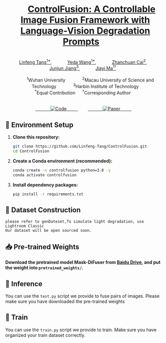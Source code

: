 <div align="center">
    <h1>
      <a href="https://arxiv.org/pdf/2503.23356?" target="_blank">ControlFusion: A Controllable Image Fusion Framework with Language-Vision Degradation Prompts</a>
    </h1>
    <div>
        <a href='https://github.com/Linfeng-Tang' target='_blank'>Linfeng Tang<sup>1*</sup></a>,&emsp;
        <a href='https://github.com/LfWhat' target='_blank'>Yeda Wang<sup>1*</sup></a>,&emsp;
        <a href='#' target='_blank'>Zhanchuan Cai<sup>2</sup></a>,&emsp;
        <a href='#' target='_blank'>Junjun Jiang<sup>3</sup></a>,&emsp;
        <a href='https://sites.google.com/site/jiayima2013' target='_blank'>Jiayi Ma<sup>1&#8224;</sup></a>
    </div>
    <div>
        <sup>1</sup>Wuhan University &emsp;
        <sup>2</sup>Macau University of Science and Technology &emsp;
        <sup>3</sup>Harbin Institute of Technology <br>
        <sup>*</sup>Equal Contribution &emsp; <sup>&#8224;</sup>Corresponding Author
    </div>
    <br>
    <div>
        <a href="https://github.com/Linfeng-Tang/ControlFusion" target='_blank'>
            <img src="https://img.shields.io/badge/🌟-Code-blue?style=for-the-badge&logo=github" alt="Code">
        </a>
        <a href="https://arxiv.org/pdf/2503.23356?" target='_blank'>
            <img src="https://img.shields.io/badge/arXiv-2503.23356-b31b1b?style=for-the-badge&logo=arxiv" alt="Paper">
        </a>
    </div>
</div>


## 🔧 Environment Setup
1.  **Clone this repository:**
    ```bash
    git clone https://github.com/Linfeng-Tang/ControlFusion.git
    cd ControlFusion
    ```

2.  **Create a Conda environment (recommended):**
    ```bash
    conda create -n controlfusion python=3.8 -y
    conda activate controlfusion
    ```

3.  **Install dependency packages:**
    ```bash
    pip install -r requirements.txt
    ```
## 📂 Dataset Construction
    please refer to genDateset,To simulate light degradation, use Lightroom Classic
    Our dataset will be open sourced soon.
## 📥 Pre-trained Weights
#### Download the pretrained model Mask-DiFuser from [Baidu Drive](https://pan.baidu.com/s/1zIvBFFxLxtID732uU_xPyw?pwd=j9h7), and put the weight into `pretrained_weights/`.

## 🧪 Inference

You can use the `test.py` script we provide to fuse pairs of images. Please make sure you have downloaded the pre-trained weights

## 🚂 Train

You can use the `train.py` script we provide to train. Make sure you have organized your train dataset correctly.
